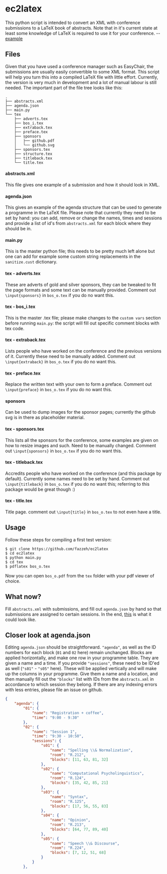 # ec2latex
This python script is intended to convert an XML with conference submissions to a LaTeX book
of abstracts. Note that in it's current state at least some knowledge of LaTeX is required to
use it for your conference. -- [example](http://www.clips.uantwerpen.be/~ben/sites/default/files/book_of_abstracts_final.pdf)

## Files

Given that you have used a conference manager such as EasyChair, the submissions are usually
easily convertible to some XML format. This script will help you turn this into a compiled
LaTeX file with little effort. Currently, the version is very much in development and a lot
of manual labour is still needed. The important part of the file tree looks like this:

```
.
├── abstracts.xml
├── agenda.json
├── main.py
└── tex
    ├── adverts.tex
    ├── bos_i.tex
    ├── extraback.tex
    ├── preface.tex
    ├── sponsors
    │   ├── github.pdf
    │   └── github.svg
    ├── sponsors.tex
    ├── structure.tex
    ├── titleback.tex
    └── title.tex
```

#### abstracts.xml

This file gives one example of a submission and how it should look in XML.

#### agenda.json

This gives an example of the agenda structure that can be used to generate
a programme in the LaTeX file. Please note that currently they need to be
set by hand: you can add, remove or change the names, times and sessions
and provide a list of id's from `abstracts.xml` for each block where they 
should be in.

#### main.py

This is the master python file; this needs to be pretty much left alone but
one can add for example some custom string replacements in the `sanitize.cust`
dictionary.

#### tex - adverts.tex

These are adverts of gold and silver sponsors, they can be tweaked to fit
the page formats and some text can be manually provided. Comment out 
`\input{sponsors}` in `bos_o.tex` if you do no want this.

#### tex - bos_i.tex

This is the master .tex file; please make changes to the `custom vars` section
before running `main.py`: the script will fill out specific comment blocks with 
tex code.

#### tex - extraback.tex

Lists people who have worked on the conference and the previous versions of it.
Currently these need to be manually added. Comment out `\input{extraback}` in 
`bos_o.tex` if you do no want this.

#### tex - preface.tex

Replace the written text with your own to form a preface. Comment out `\input{preface}` 
in `bos_o.tex` if you do no want this.

#### sponsors

Can be used to dump images for the sponsor pages; currently the github svg is in
there as placeholder material.

#### tex - sponsors.tex

This lists all the sponsors for the conference, some examples are given on how
to resize images and such. Need to be manually changed. Comment out `\input{sponsors}` 
in `bos_o.tex` if you do no want this.

#### tex - titleback.tex

Accredits people who have worked on the conference (and this package by default).
Currently some names need to be set by hand. Comment out `\input{titleback}` in `bos_o.tex` 
if you do no want this; referring to this package would be great though :)

#### tex - title.tex

Title page. comment out `\input{title}` in `bos_o.tex` to not even have a title.

## Usage

Follow these steps for compiling a first test version:

``` shell
$ git clone https://github.com/fazzeh/ec2latex
$ cd ec2latex
$ python main.py
$ cd tex
$ pdflatex bos_o.tex
```

Now you can open `bos_o.pdf` from the `tex` folder with your pdf viewer of choice.

## What now?

Fill `abstracts.xml` with submissions, and fill out `agenda.json` by hand so that
submissions are assigned to certain sessions. In the end, [this](http://www.clips.uantwerpen.be/~ben/sites/default/files/book_of_abstracts_final.pdf)
is what it could look like.

## Closer look at agenda.json

Editing `agenda.json` should be straightforward. `"agenda"`, as well
as the ID numbers for each block (`01` and `02` here) remain unchanged.
Blocks are applied horizontally, and make one row in your programme
table. They are given a name and a time. If you provide `"sessions"`,
these need to be ID'ed as well (`"s01"` - `"s05"` here). These will be
applied vertically and will make up the columns in your programme. Give
them a name and a location, and then manually fill out the `"blocks"`
list with IDs from the `abstracts.xml` in accordance to which session
they belong. If there are any indexing errors with less entries, please
file an issue on github.

``` json
{ 
	"agenda": {
		"01": {
		    "name": "Registration + coffee",
			"time": "9:00 - 9:30"
		}, 
		"02": {
	        "name": "Session 1",
			"time": "9:30 - 10:50",
			"sessions": {
				"s01": {
					"name": "Spelling \\& Normalization",
					"room": "R.212",
					"blocks": [11, 63, 81, 32]
				}, 
				"s02": {
					"name": "Computational Psycholinguistics",
					"room": "R.124",
					"blocks": [35, 42, 85, 21]
				}, 
				"s03": {
					"name": "Syntax",
					"room": "R.125",
					"blocks": [17, 56, 55, 83]
				}, 
				"s04": {
					"name": "Opinion",
					"room": "R.213",
					"blocks": [64, 77, 89, 40]
				}, 
				"s05": {
					"name": "Speech \\& Discourse",
					"room": "R.224",
					"blocks": [7, 12, 51, 68]
				}
			}
		},
```